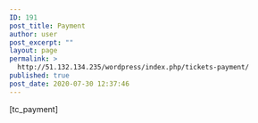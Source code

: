 ```yaml
---
ID: 191
post_title: Payment
author: user
post_excerpt: ""
layout: page
permalink: >
  http://51.132.134.235/wordpress/index.php/tickets-payment/
published: true
post_date: 2020-07-30 12:37:46
---
```

[tc_payment]